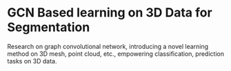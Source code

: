 # GCN Based learning on 3D Data for Segmentation
Research on graph convolutional network, introducing a novel learning method on 3D mesh, point cloud, etc., empowering classification, prediction tasks on 3D data.
